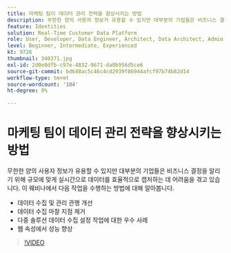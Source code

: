 ```yaml
---
title: 마케팅 팀이 데이터 관리 전략을 향상시키는 방법
description: 무한한 양의 사용자 정보가 유용할 수 있지만 대부분의 기업들은 비즈니스 결정을 알리기 위해 규모에 맞게 실시간으로 데이터를 효율적으로 캡처하는 데 어려움을 겪고 있습니다.
feature: Identities
solution: Real-Time Customer Data Platform
role: User, Developer, Data Engineer, Architect, Data Architect, Admin, Leader
level: Beginner, Intermediate, Experienced
kt: 9726
thumbnail: 340371.jpg
exl-id: 2d0e0dfb-c97e-4832-9671-da0b956d5ce6
source-git-commit: bd648ac5c46c4cd2939f86944afcf97b74b82d14
workflow-type: tm+mt
source-wordcount: '104'
ht-degree: 0%

---
```


# 마케팅 팀이 데이터 관리 전략을 향상시키는 방법

무한한 양의 사용자 정보가 유용할 수 있지만 대부분의 기업들은 비즈니스 결정을 알리기 위해 규모에 맞게 실시간으로 데이터를 효율적으로 캡처하는 데 어려움을 겪고 있습니다. 이 웨비나에서 다음 작업을 수행하는 방법에 대해 알아봅니다.

* 데이터 수집 및 관리 관행 개선
* 데이터 수집 마찰 지점 제거
* 다중 솔루션 데이터 수집 설정 작업에 대한 우수 사례
* 웹 속성에서 성능 향상

>[!VIDEO](https://video.tv.adobe.com/v/340371/?quality=12&learn=on)
